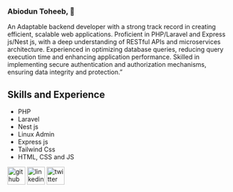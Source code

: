 ### Abiodun Toheeb, 👋
An Adaptable backend developer with a strong track record in creating efficient, scalable web applications. Proficient in PHP/Laravel and Express js/Nest js, with a deep understanding of RESTful APIs and microservices architecture. Experienced in optimizing database queries, reducing query execution time and enhancing application performance. Skilled in implementing secure authentication and authorization mechanisms, ensuring data integrity and protection.”

## Skills and Experience
* PHP
* Laravel
* Nest js
* Linux Admin
* Express js
* Tailwind Css
* HTML, CSS and JS


  


[<img src='https://cdn.jsdelivr.net/npm/simple-icons@3.0.1/icons/github.svg' alt='github' height='40'>](https://github.com/https://github.com/Enigmatec)  [<img src='https://cdn.jsdelivr.net/npm/simple-icons@3.0.1/icons/linkedin.svg' alt='linkedin' height='40'>](https://www.linkedin.com/in/https://www.linkedin.com/in/toheeb-abiodun-283a92135//)  [<img src='https://cdn.jsdelivr.net/npm/simple-icons@3.0.1/icons/twitter.svg' alt='twitter' height='40'>](https://twitter.com/https://twitter.com/Abhay_tec) 




